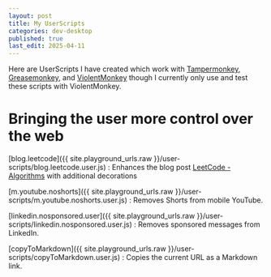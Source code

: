 ```yaml
---
layout: post
title: My UserScripts
categories: dev-desktop
published: true
last_edit: 2025-04-11
---
```


[tm]: https://www.tampermonkey.net
[gm]: https://github.com/greasemonkey/greasemonkey
[vm]: https://violentmonkey.github.io/

Here are UserScripts I have created which work with [Tampermonkey][tm], [Greasemonkey][gm], and [ViolentMonkey][vm] though I currently only use and test these scripts with ViolentMonkey.

# Bringing the user more control over the web
[blog.leetcode]({{ site.playground_urls.raw }}/user-scripts/blog.leetcode.user.js)
: Enhances the blog post [LeetCode - Algorithms](/leetcode/leetcode-algorithms.html) with additional decorations

[m.youtube.noshorts]({{ site.playground_urls.raw }}/user-scripts/m.youtube.noshorts.user.js)
: Removes Shorts from mobile YouTube.

[linkedin.nosponsored.user]({{ site.playground_urls.raw }}/user-scripts/linkedin.nosponsored.user.js)
: Removes sponsored messages from LinkedIn.

[copyToMarkdown]({{ site.playground_urls.raw }}/user-scripts/copyToMarkdown.user.js)
: Copies the current URL as a Markdown link.
